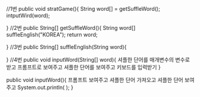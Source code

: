 //1번
public void stratGame(){
	String word[] = getSuffleWord();
	intputWird(word);
	
}
//2번
public String[] getSuffleWord(){
	String word[] suffleEnglish("KOREA");
	return word;

}
//3번
public String[]	suffleEnglish(String word){

}
//4번
public void inputWord(String[] word){
셔플한 단어를 매개변수의 변수로 받고
프롬프트로 보여주고 셔플한 단어를  보여주고 키보드를 입력받기
}


public void inputWord(){
	프롬프트 보여주고 셔플한 단어 가져오고
	셔플한 단어 보여주고
	System.out.println( );
}